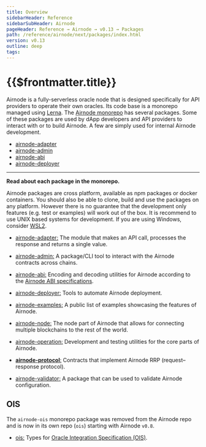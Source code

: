 ```yaml
---
title: Overview
sidebarHeader: Reference
sidebarSubHeader: Airnode
pageHeader: Reference → Airnode → v0.13 → Packages
path: /reference/airnode/next/packages/index.html
version: v0.13
outline: deep
tags:
---
```


<VersionWarning/>

<PageHeader/>

<SearchHighlight/>

<FlexStartTag/>

# {{$frontmatter.title}}

Airnode is a fully-serverless oracle node that is designed specifically for API
providers to operate their own oracles. Its code base is a monorepo managed
using [Lerna<ExternalLinkImage />](https://github.com/lerna/lerna). The
[Airnode monorepo<ExternalLinkImage />](https://github.com/api3dao/airnode/tree/v0.12/packages)
has several packages. Some of these packages are used by dApp developers and API
providers to interact with or to build Airnode. A few are simply used for
internal Airnode development.

- [airnode-adapter](/reference/airnode/next/packages/adapter.md)
- [airnode-admin](/reference/airnode/next/packages/admin-cli.md)
- [airnode-abi](/reference/airnode/next/packages/airnode-abi.md)
- [airnode-deployer](/reference/airnode/next/packages/deployer.md)

---

**Read about each package in the monorepo.**

Airnode packages are cross platform, available as npm packages or docker
containers. You should also be able to clone, build and use the packages on any
platform. However there is no guarantee that the development only features (e.g.
test or examples) will work out of the box. It is recommend to use UNIX based
systems for development. If you are using Windows, consider
[WSL2](https://docs.microsoft.com/en-us/windows/wsl/install).

- [airnode-adapter<ExternalLinkImage />:](https://github.com/api3dao/airnode/tree/v0.12/packages/airnode-adapter)
  The module that makes an API call, processes the response and returns a single
  value.

- [airnode-admin<ExternalLinkImage />:](https://github.com/api3dao/airnode/tree/v0.12/packages/airnode-admin)
  A package/CLI tool to interact with the Airnode contracts across chains.

- [airnode-abi<ExternalLinkImage />:](https://github.com/api3dao/airnode/tree/v0.12/packages/airnode-abi)
  Encoding and decoding utilities for Airnode according to the
  [Airnode ABI specifications](/reference/airnode/next/specifications/airnode-abi.md).

- [airnode-deployer<ExternalLinkImage />:](https://github.com/api3dao/airnode/tree/v0.12/packages/airnode-deployer)
  Tools to automate Airnode deployment.

- [airnode-examples<ExternalLinkImage />:](https://github.com/api3dao/airnode/tree/v0.12/packages/airnode-examples)
  A public list of examples showcasing the features of Airnode.

- [airnode-node<ExternalLinkImage />:](https://github.com/api3dao/airnode/tree/v0.12/packages/airnode-node)
  The node part of Airnode that allows for connecting multiple blockchains to
  the rest of the world.

- [airnode-operation<ExternalLinkImage />:](https://github.com/api3dao/airnode/tree/v0.12/packages/airnode-operation)
  Development and testing utilities for the core parts of Airnode.

- [**airnode-protocol**<ExternalLinkImage />:](https://github.com/api3dao/airnode/tree/v0.12/packages/airnode-protocol)
  Contracts that implement Airnode RRP (request–response protocol).

- [airnode-validator<ExternalLinkImage />:](https://github.com/api3dao/airnode/tree/v0.12/packages/airnode-validator)
  A package that can be used to validate Airnode configuration.

## OIS

The `airnode-ois` monorepo package was removed from the Airnode repo and is now
in its own repo (`ois`) starting with Airnode `v0.8`.

- [ois<ExternalLinkImage />:](https://github.com/api3dao/ois/tree/v2.0.0) Types
  for
  [Oracle Integration Specification (OIS)](/reference/ois/latest/specification.md).

<FlexEndTag/>
